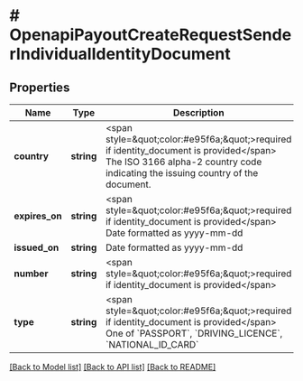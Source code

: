 # # OpenapiPayoutCreateRequestSenderIndividualIdentityDocument

## Properties

Name | Type | Description | Notes
------------ | ------------- | ------------- | -------------
**country** | **string** | &lt;span style&#x3D;\&quot;color:#e95f6a;\&quot;&gt;required if identity_document is provided&lt;/span&gt;  The ISO 3166 alpha-2 country code indicating the issuing country of the document. | [optional]
**expires_on** | **string** | &lt;span style&#x3D;\&quot;color:#e95f6a;\&quot;&gt;required if identity_document is provided&lt;/span&gt;  Date formatted as yyyy-mm-dd | [optional]
**issued_on** | **string** | Date formatted as yyyy-mm-dd | [optional]
**number** | **string** | &lt;span style&#x3D;\&quot;color:#e95f6a;\&quot;&gt;required if identity_document is provided&lt;/span&gt; | [optional]
**type** | **string** | &lt;span style&#x3D;\&quot;color:#e95f6a;\&quot;&gt;required if identity_document is provided&lt;/span&gt;  One of &#x60;PASSPORT&#x60;, &#x60;DRIVING_LICENCE&#x60;, &#x60;NATIONAL_ID_CARD&#x60; | [optional]

[[Back to Model list]](../../README.md#models) [[Back to API list]](../../README.md#endpoints) [[Back to README]](../../README.md)
